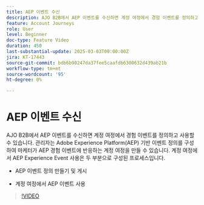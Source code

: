 ```yaml
---
title: AEP 이벤트 수신
description: AJO B2B에서 AEP 이벤트를 수신하면 계정 여정에서 경험 이벤트를 정의하고 사용할 수 있습니다.
feature: Account Journeys
role: User
level: Beginner
doc-type: Feature Video
duration: 450
last-substantial-update: 2025-03-03T00:00:00Z
jira: KT-17443
source-git-commit: bdb6b90247da37fee5caafdb6300632d439ab21b
workflow-type: tm+mt
source-wordcount: '95'
ht-degree: 0%

---
```



# AEP 이벤트 수신

AJO B2B에서 AEP 이벤트를 수신하면 계정 여정에서 경험 이벤트를 정의하고 사용할 수 있습니다. 관리자는 Adobe Experience Platform(AEP) 기반 이벤트 정의를 구성하여 마케터가 AEP 경험 이벤트에 반응하는 계정 여정을 만들 수 있습니다. 계정 여정에서 AEP Experience Event 사용은 두 부분으로 구성된 프로세스입니다.

* AEP 이벤트 정의 만들기 및 게시

* 계정 여정에서 AEP 이벤트 사용

>[!VIDEO](https://video.tv.adobe.com/v/3448637/?learn=on&enablevpops)
